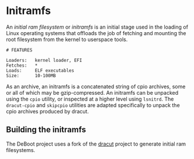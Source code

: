 # Initramfs

An *initial ram filesystem* or *initramfs* is an initial stage used in the loading of Linux operating systems that offloads the job of fetching and mounting the root filesystem from the kernel to userspace tools.

```
# FEATURES

Loaders:   kernel loader, EFI 
Fetches:   *                  
Loads:     ELF executables    
Size:      10-100MB           
```

As an archive, an initramfs is a concatenated string of cpio archives, some or all of which may be gzip-compressed. 
An initramfs can be unpacked using the `cpio` utility, or inspected at a higher level using `lsnitrd`.
The `dracut-cpio` and `skipcpio` utilities are adapted specifically to unpack the cpio archives produced by dracut.

## Building the initramfs

The DeBoot project uses a fork of the [dracut](https://github.com/dracutdevs/dracut) project to generate initial ram filesystems.
